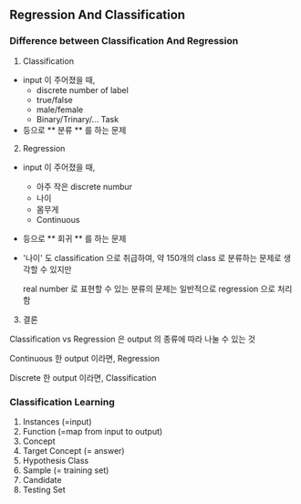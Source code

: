 ## Regression And Classification

### Difference between Classification And Regression
1. Classification 
* input 이 주어졌을 때, 
    * discrete number of label
    * true/false
    * male/female
    * Binary/Trinary/... Task
* 등으로 ** 분류 ** 를 하는 문제

2. Regression
* input 이 주어졌을 때,
    * 아주 작은 discrete numbur
    * 나이
    * 몸무게
    * Continuous
* 등으로 ** 회귀 ** 를 하는 문제
* '나이' 도 classification 으로 취급하여, 약 150개의 class 로 분류하는 문제로 생각할 수 있지만

  real number 로 표현할 수 있는 분류의 문제는 일반적으로 regression 으로 처리함

3. 결론

Classification vs Regression 은 output 의 종류에 따라 나눌 수 있는 것

Continuous 한 output 이라면, Regression

Discrete 한 output 이라면, Classification


### Classification Learning
1. Instances (=input)
2. Function (=map from input to output)
3. Concept
4. Target Concept (= answer)
5. Hypothesis Class
6. Sample (= training set)
7. Candidate
8. Testing Set
